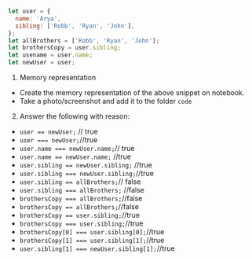 ```js
let user = {
  name: 'Arya',
  sibling: ['Robb', 'Ryan', 'John'],
};
let allBrothers = ['Robb', 'Ryan', 'John'];
let brothersCopy = user.sibling;
let usename = user.name;
let newUser = user;
```

1. Memory representation

- Create the memory representation of the above snippet on notebook.
- Take a photo/screenshot and add it to the folder `code`

<!-- To add this image here use ![name](./hello.jpg) -->
2. Answer the following with reason:

- `user == newUser;` // true
- `user === newUser;`//true
- `user.name === newUser.name;`// true
- `user.name == newUser.name;` //true
- `user.sibling == newUser.sibling;` //true
- `user.sibling === newUser.sibling;`//true
- `user.sibling == allBrothers;`// false
- `user.sibling === allBrothers;` //false
- `brothersCopy === allBrothers;`//false
- `brothersCopy == allBrothers;`//false
- `brothersCopy == user.sibling;`//true
- `brothersCopy === user.sibling;`//true
- `brothersCopy[0] === user.sibling[0];`//true
- `brothersCopy[1] === user.sibling[1];`//true
- `user.sibling[1] === newUser.sibling[1];`//true
